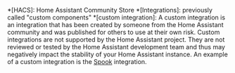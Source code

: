 *[HACS]: Home Assistant Community Store
*[Integrations]: previously called "custom components"
*[custom integration]: A custom integration is an integration that has been created by someone from the Home Assistant community and was published for others to use at their own risk. Custom integrations are not supported by the Home Assistant project. They are not reviewed or tested by the Home Assistant development team and thus may negatively impact the stability of your Home Assistant instance. An example of a custom integration is the [Spook](https://spook.boo/) integration.
